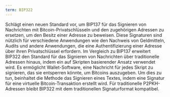 ```yaml
---
term: BIP322
---
```


Schlägt einen neuen Standard vor, um BIP137 für das Signieren von Nachrichten mit Bitcoin-Privatschlüsseln und den zugehörigen Adressen zu ersetzen, um den Besitz einer Adresse zu beweisen. Diese Signaturen sind nützlich für verschiedene Anwendungen wie den Nachweis von Geldmitteln, Audits und andere Anwendungen, die eine Authentifizierung einer Adresse über ihren Privatschlüssel erfordern. Im Vergleich zu BIP137 erweitert BIP322 den Standard für das Signieren von Nachrichten über traditionelle Adressen hinaus, indem ein auf Skripten basierender Ansatz verwendet wird. Es ermöglicht Wallet-Software, eine Nachricht für jedes Skript zu signieren, das sie entsperren könnte, um Bitcoins auszugeben. Um dies zu tun, beinhaltet die Methode das Signieren eines Textes, indem eine Signatur für eine virtuelle Bitcoin-Transaktion erstellt wird. Für traditionelle P2PKH-Adressen bleibt BIP322 mit dem traditionellen Signaturformat kompatibel.